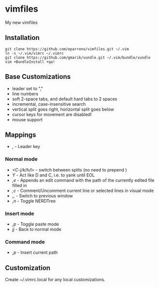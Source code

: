 # vimfiles

My new vimfiles

## Installation

    git clone https://github.com/eparreno/vimfiles.git ~/.vim
    ln -s ~/.vim/vimrc ~/.vimrc
    git clone https://github.com/gmarik/vundle.git ~/.vim/bundle/vundle
    vim +BundleInstall +qa!

## Base Customizations

- leader set to ","
- line numbers
- soft 2-space tabs, and default hard tabs to 2 spaces
- incremental, case-insensitive search
- vertical split goes right, horizontal split goes below
- cursor keys for movement are disabled!
- mouse support

## Mappings

- _,_ - Leader key

### Normal mode

- _<C-j/k/h/l>_ - switch between splits (no need to prepend <C-w>)
- _Y_ - Act like D and C, i.e. to yank until EOL
- _,e_ - Appends an edit command with the path of the currently edited file filled in
- _,c_ - Comment/Uncomment current line or selected lines in visual mode
- _,,_ - Switch to previous window
- _,n_ - Toggle NERDTree

### Insert mode

- _,p_ - Toggle paste mode
- _jj_ - Back to normal mode

### Command mode

- _,p_ - Insert current path

## Customization

Create ~/.vimrc.local for any local customizations.
